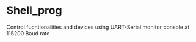 # Shell_prog
Control fucntionalities and devices using UART-Serial monitor console at 115200 Baud rate
